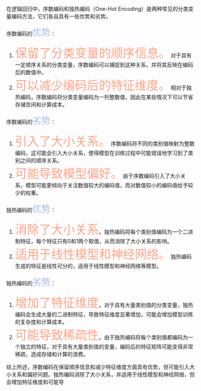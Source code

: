 
在逻辑回归中，序数编码和独热编码（One-Hot Encoding）是两种常见的分类变量编码方法，它们各自具有一些优势和劣势。

序数编码的<font  color="#A7BBEA"  size="5">优势</font>：
1. <font  color="FFA488"  size="6">保留了分类变量的顺序信息。</font>对于具有一定顺序关系的分类变量，序数编码可以捕捉到这种关系，并将其反映在编码后的数值中。
2. <font  color="FFA488"  size="6">可以减少编码后的特征维度。</font>相对于独热编码，序数编码将分类变量编码为一列整数值，因此在某些情况下可以节省存储空间和计算成本。

序数编码的<font  color="#A7BBEA"  size="5">劣势</font>：
1. <font  color="FFA488"  size="6">引入了大小关系。</font>序数编码将不同的类别值映射为整数编码，这可能会引入大小关系，使得模型在训练过程中可能错误地学习到了类别之间的顺序关系。
2. <font  color="FFA488"  size="6">可能导致模型偏好。</font>由于序数编码引入了大小关系，模型可能更倾向于关注数值较大的编码值，而对数值较小的编码值给予较少的权重。

独热编码的<font  color="#A7BBEA"  size="5">优势</font>：
1. <font  color="FFA488"  size="6">消除了大小关系</font>。独热编码将每个类别值编码为一个二进制特征，每个特征只有0和1两个取值，从而消除了大小关系的影响。
2. <font  color="FFA488"  size="6">适用于线性模型和神经网络。</font>独热编码生成的特征是线性可分的，适用于线性模型和神经网络等模型。

独热编码的<font  color="#A7BBEA"  size="5">劣势</font>：
1. <font  color="FFA488"  size="6">增加了特征维度</font>。对于具有大量类别值的分类变量，独热编码会生成大量的二进制特征，导致特征维度显著增加，可能会增加模型训练的复杂度和计算成本。
2. <font  color="FFA488"  size="6">可能导致稀疏性</font>。由于独热编码将每个类别值都编码为一个独立的特征，对于具有大量类别值的变量，编码后的特征矩阵可能变得非常稀疏，造成存储和计算的浪费。

综上所述，序数编码在保留顺序信息和减少特征维度方面具有优势，但可能引入大小关系和偏好问题。独热编码消除了大小关系，并适用于线性模型和神经网络，但会增加特征维度和可能导